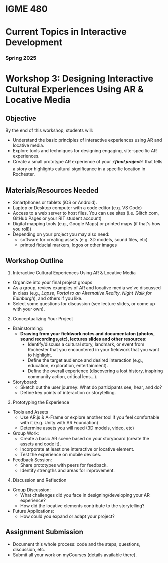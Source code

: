 # IGME 480

# Current Topics in Interactive Development

### Spring 2025

# Workshop 3: Designing Interactive Cultural Experiences Using AR & Locative Media

## Objective

By the end of this workshop, students will:

- Understand the basic principles of interactive experiences using AR and locative media.
- Explore tools and techniques for designing engaging, site-specific AR experiences.
- Create a small prototype AR experience of your :zap:***final project***:zap: that tells a story or highlights cultural significance in a specific location in Rochester.

## Materials/Resources Needed

- Smartphones or tablets (iOS or Android).
- Laptop or Desktop computer with a code editor (e.g. VS Code)
- Access to a web server to host files. You can use sites (i.e. Glitch.com, GitHub Pages or your RIT student account)
- Digital mapping tools (e.g., Google Maps) or printed maps (if that's how you roll))
- Depending on your project you may also need:
    - software for creating assets (e.g. 3D models, sound files, etc) 
    - printed fiducial markers, logos or other images

## Workshop Outline

1. Interactive Cultural Experiences Using AR & Locative Media
- Organize into your final project groups
- As a group, review examples of AR and locative media we've discussed in class (e.g., _Lapse_, _Portal to an Alternative Reality_, _Night Walk for Edinburgh_), and others if you like.
- Select some questions for discussion (see lecture slides, or come up with your own).

2. Conceptualizing Your Project
- Brainstorming:
    - **Drawing from your fieldwork notes and documentaton (photos, sound recordings,etc), lectures slides and other resources:**
        - Identify/discuss a cultural story, landmark, or event from Rochester that you encountered in your fieldwork that you want to highlight.
        - Define the target audience and desired interaction (e.g., education, exploration, entertainment).
        - Define the overall experience (discovering a lost history, inspiring community action, critical lens...).
- Storyboard:
    - Sketch out the user journey: What do participants see, hear, and do?
    - Define key points of interaction or storytelling.

3. Prototyping the Experience
- Tools and Assets
    - Use AR.js & A-Frame or explore another tool if you feel comfortable with it (e.g. Unity with AR Foundation)
    - Determine assets you will need (3D models, video, etc)
- Group Work:
    - Create a basic AR scene based on your storyboard (create the assets and code it).
    - Incorporate at least one interactive or locative element.
    - Test the experience on mobile devices.
- Feedback Session:
    - Share prototypes with peers for feedback.
    - Identify strengths and areas for improvement.

4. Discussion and Reflection
- Group Discussion:
    - What challenges did you face in designing/developing your AR experience?
    - How did the locative elements contribute to the storytelling?
- Future Applications:
    - How could you expand or adapt your project?

## Assignment Submission

- Document this whole process: code and the steps, questions, discussion, etc.
- Submit all your work on myCourses (details available there).